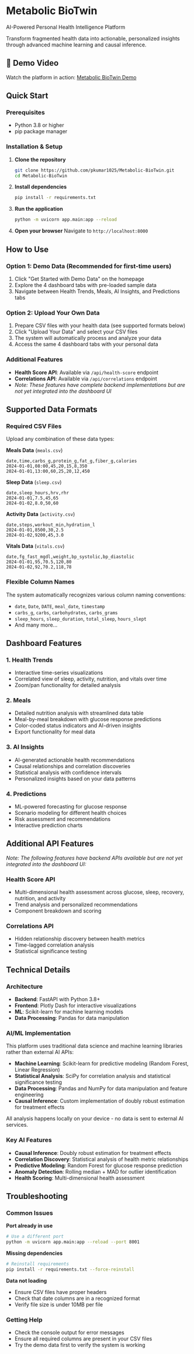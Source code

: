 # Metabolic BioTwin

AI-Powered Personal Health Intelligence Platform

Transform fragmented health data into actionable, personalized insights through advanced machine learning and causal inference.

## 🎥 Demo Video
Watch the platform in action: [Metabolic BioTwin Demo](https://www.loom.com/share/8ffecbf3c78c4265baf15e3775903841?sid=003aa9c1-865c-4f3c-bcec-c9bc3c9d18d3)

## Quick Start

### Prerequisites
- Python 3.8 or higher
- pip package manager

### Installation & Setup

1. **Clone the repository**
   ```bash
   git clone https://github.com/pkumar1025/Metabolic-BioTwin.git
   cd Metabolic-BioTwin
   ```

2. **Install dependencies**
   ```bash
   pip install -r requirements.txt
   ```

3. **Run the application**
   ```bash
   python -m uvicorn app.main:app --reload
   ```

4. **Open your browser**
   Navigate to `http://localhost:8000`

## How to Use

### Option 1: Demo Data (Recommended for first-time users)
1. Click "Get Started with Demo Data" on the homepage
2. Explore the 4 dashboard tabs with pre-loaded sample data
3. Navigate between Health Trends, Meals, AI Insights, and Predictions tabs

### Option 2: Upload Your Own Data
1. Prepare CSV files with your health data (see supported formats below)
2. Click "Upload Your Data" and select your CSV files
3. The system will automatically process and analyze your data
4. Access the same 4 dashboard tabs with your personal data

### Additional Features
- **Health Score API**: Available via `/api/health-score` endpoint
- **Correlations API**: Available via `/api/correlations` endpoint
- *Note: These features have complete backend implementations but are not yet integrated into the dashboard UI*

## Supported Data Formats

### Required CSV Files
Upload any combination of these data types:

**Meals Data** (`meals.csv`)
```csv
date,time,carbs_g,protein_g,fat_g,fiber_g,calories
2024-01-01,08:00,45,20,15,8,350
2024-01-01,13:00,60,25,20,12,450
```

**Sleep Data** (`sleep.csv`)
```csv
date,sleep_hours,hrv,rhr
2024-01-01,7.5,45,65
2024-01-02,8.0,50,60
```

**Activity Data** (`activity.csv`)
```csv
date,steps,workout_min,hydration_l
2024-01-01,8500,30,2.5
2024-01-02,9200,45,3.0
```

**Vitals Data** (`vitals.csv`)
```csv
date,fg_fast_mgdl,weight,bp_systolic,bp_diastolic
2024-01-01,95,70.5,120,80
2024-01-02,92,70.2,118,78
```

### Flexible Column Names
The system automatically recognizes various column naming conventions:
- `date`, `Date`, `DATE`, `meal_date`, `timestamp`
- `carbs_g`, `carbs`, `carbohydrates`, `carbs_grams`
- `sleep_hours`, `sleep_duration`, `total_sleep`, `hours_slept`
- And many more...

## Dashboard Features

### 1. Health Trends
- Interactive time-series visualizations
- Correlated view of sleep, activity, nutrition, and vitals over time
- Zoom/pan functionality for detailed analysis

### 2. Meals
- Detailed nutrition analysis with streamlined data table
- Meal-by-meal breakdown with glucose response predictions
- Color-coded status indicators and AI-driven insights
- Export functionality for meal data

### 3. AI Insights
- AI-generated actionable health recommendations
- Causal relationships and correlation discoveries
- Statistical analysis with confidence intervals
- Personalized insights based on your data patterns

### 4. Predictions
- ML-powered forecasting for glucose response
- Scenario modeling for different health choices
- Risk assessment and recommendations
- Interactive prediction charts

## Additional API Features

*Note: The following features have backend APIs available but are not yet integrated into the dashboard UI:*

### Health Score API
- Multi-dimensional health assessment across glucose, sleep, recovery, nutrition, and activity
- Trend analysis and personalized recommendations
- Component breakdown and scoring

### Correlations API
- Hidden relationship discovery between health metrics
- Time-lagged correlation analysis
- Statistical significance testing

## Technical Details

### Architecture
- **Backend**: FastAPI with Python 3.8+
- **Frontend**: Plotly Dash for interactive visualizations
- **ML**: Scikit-learn for machine learning models
- **Data Processing**: Pandas for data manipulation

### AI/ML Implementation
This platform uses traditional data science and machine learning libraries rather than external AI APIs:

- **Machine Learning**: Scikit-learn for predictive modeling (Random Forest, Linear Regression)
- **Statistical Analysis**: SciPy for correlation analysis and statistical significance testing
- **Data Processing**: Pandas and NumPy for data manipulation and feature engineering
- **Causal Inference**: Custom implementation of doubly robust estimation for treatment effects

All analysis happens locally on your device - no data is sent to external AI services.

### Key AI Features
- **Causal Inference**: Doubly robust estimation for treatment effects
- **Correlation Discovery**: Statistical analysis of health metric relationships
- **Predictive Modeling**: Random Forest for glucose response prediction
- **Anomaly Detection**: Rolling median + MAD for outlier identification
- **Health Scoring**: Multi-dimensional health assessment

## Troubleshooting

### Common Issues

**Port already in use**
```bash
# Use a different port
python -m uvicorn app.main:app --reload --port 8001
```

**Missing dependencies**
```bash
# Reinstall requirements
pip install -r requirements.txt --force-reinstall
```

**Data not loading**
- Ensure CSV files have proper headers
- Check that date columns are in a recognized format
- Verify file size is under 10MB per file

### Getting Help
- Check the console output for error messages
- Ensure all required columns are present in your CSV files
- Try the demo data first to verify the system is working
